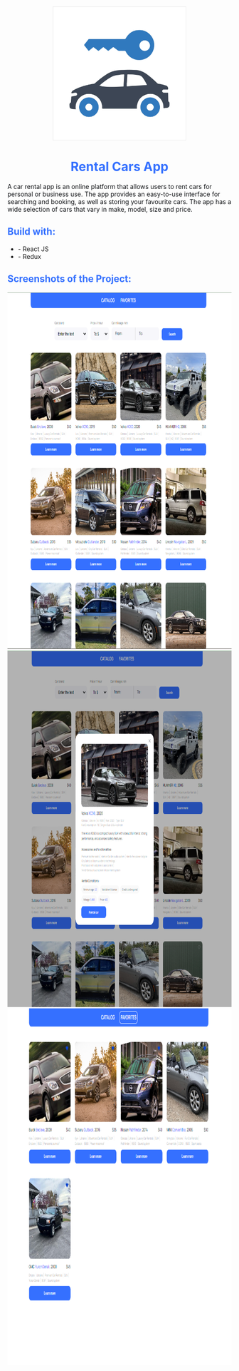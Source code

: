 <div style="width: 100%; text-align: center;"><img src="./src/images/car-rental.jpg" alt="Rental Car" width="300" height="300" style="margin-left: auto;  margin-right: auto;"/></div>

<h1 style="text-align: center; color: #3470ff;">Rental Cars App</h1>

<p style="color: #121417;">A car rental app is an online platform that allows users to rent cars for
personal or business use. The app provides an easy-to-use interface for
searching and booking, as well as storing your favourite cars. The app has a
wide selection of cars that vary in make, model, size and price.</p>

<h2 style="color: #3470ff;">Build with:</h2>
<ul>
    <li>- React JS</li>
    <li>- Redux</li>
</ul>

<h2 style="color: #3470ff;">Screenshots of the Project:</h2>
<img src="./src/images/screenshots/Screenshot_1.png" alt="Rental Car" width="800" height="800"/>
<img src="./src/images/screenshots/Screenshot_2.png" alt="Rental Car" width="800" height="800"/>
<img src="./src/images/screenshots/Screenshot_3.png" alt="Rental Car" width="800" height="800"/>
